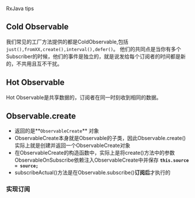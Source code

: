 RxJava tips

## Cold Observable
我们常见的工厂方法提供的都是ColdObservable,包括`just(),fromXX,create(),interval(),defer()`。 他们的共同点是当你有多个Subscriber的时候，他们的事件是独立的，就是说发给每个订阅者的时间都是新的，不共用且互不干扰。

## Hot Observable

Hot Observable是共享数据的，订阅者在同一时刻收到相同的数据。

## Observable.create

* 返回的是**`ObservableCreate`** 对象
* ObservableCreate本身就是Observable的子类，因此Observable.create()实际上就是创建并返回一个ObservableCreate对象
* 在ObservableCreate的构造函数中，实际上是将create()方法中的参数ObservableOnSubscribe依赖注入ObservableCreate中并保存 **`this.source = source;`**
* subscribeActual()方法是在Observable.subscribe()**订阅后**才执行的

### 实现订阅


